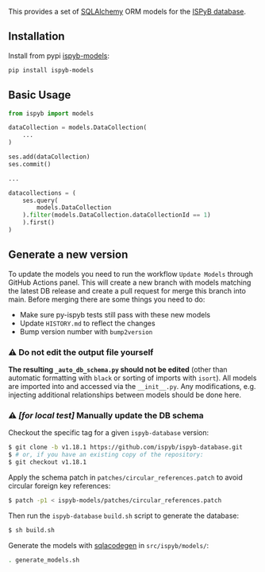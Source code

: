 This provides a set of [SQLAlchemy](https://www.sqlalchemy.org/) ORM models for the [ISPyB database](https://github.com/ispyb/ispyb-database/).

## Installation

Install from pypi [ispyb-models](https://pypi.org/project/ispyb-models):

```bash
pip install ispyb-models
```

## Basic Usage

```python
from ispyb import models

dataCollection = models.DataCollection(
    ...
)

ses.add(dataCollection)
ses.commit()

...

datacollections = (
    ses.query(
        models.DataCollection
    ).filter(models.DataCollection.dataCollectionId == 1)
    ).first()
)
```

## Generate a new version

To update the models you need to run the workflow `Update Models` through GitHub Actions panel.
This will create a new branch with models matching the latest DB release and create a pull request for merge this branch into main. Before merging there are some things you need to do:

-   Make sure py-ispyb tests still pass with these new models
-   Update `HISTORY.md` to reflect the changes
-   Bump version number with `bump2version`

### ⚠️ Do not edit the output file yourself

**The resulting `_auto_db_schema.py` should not be edited** (other than automatic
formatting with `black` or sorting of imports with `isort`). All models are imported
into and accessed via the `__init__.py`. Any modifications, e.g. injecting additional
relationships between models should be done here.

### ⚠️ _[for local test]_ Manually update the DB schema

Checkout the specific tag for a given `ispyb-database` version:

```bash
$ git clone -b v1.18.1 https://github.com/ispyb/ispyb-database.git
$ # or, if you have an existing copy of the repository:
$ git checkout v1.18.1
```

Apply the schema patch in `patches/circular_references.patch` to avoid circular foreign key references:

```bash
$ patch -p1 < ispyb-models/patches/circular_references.patch
```

Then run the `ispyb-database` `build.sh` script to generate the database:

```bash
$ sh build.sh
```

Generate the models with [sqlacodegen](https://pypi.org/project/sqlacodegen/)
in `src/ispyb/models/`:

```bash
. generate_models.sh
```
